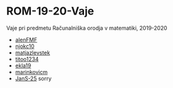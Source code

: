 # ROM-19-20-Vaje
Vaje pri predmetu Računalniška orodja v matematiki, 2019-2020

- [alenFMF](https://github.com/alenFMF/ROM-19-20-Vaje) 
- [njokc10](https://github.com/njokc10/ROM.git)
- [matjazlevstek](https://github.com/matjazlevstek/ROM)
- [titoo1234](https://github.com/titoo1234/ROM)
- [ekla19](https://github.com/ekla19/ROM)
- [marinkovicm](https://github.com/marinkovicm/ROM)
- [JanS-25](https://github.com/JanS-25/ROM)
sorry
